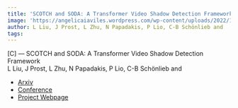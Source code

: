 ```yaml
---  
title: 'SCOTCH and SODA: A Transformer Video Shadow Detection Framework'  
image: 'https://angelicaiaviles.wordpress.com/wp-content/uploads/2022/11/scotchandsoda5.gif'  
author: L Liu, J Prost, L Zhu, N Papadakis, P Lio, C-B Schönlieb and  
tags:   
---  
```

  
[C] — SCOTCH and SODA: A Transformer Video Shadow Detection Framework  
L Liu, J Prost, L Zhu, N Papadakis, P Lio, C-B Schönlieb and  
  
- [Arxiv](https://arxiv.org/pdf/2211.06885.pdf)
- [Conference](https://openaccess.thecvf.com/content/CVPR2023/papers/Liu_SCOTCH_and_SODA_A_Transformer_Video_Shadow_Detection_Framework_CVPR_2023_paper.pdf)
- [ Project Webpage](https://lihaoliu-cambridge.github.io/scotch_and_soda/)  
        